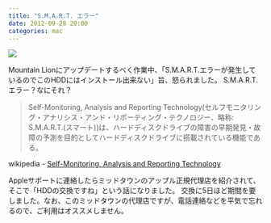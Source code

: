 ```yaml
---
title: "S.M.A.R.T. エラー"
date: 2012-09-28 20:00
categories: mac
---
```


<img src='http://upload.wikimedia.org/wikipedia/commons/thumb/2/20/Smart_Engine.JPG/800px-Smart_Engine.JPG?uselang=ja' class="img-rounded img-responsive" />

Mountain Lionにアップデートするべく作業中、「S.M.A.R.T.エラーが発生しているのでこのHDDにはインストール出来ない」旨、怒られました。
S.M.A.R.T.エラー？なにそれ？

> Self-Monitoring, Analysis and Reporting Technology(セルフモニタリング・アナリシス・アンド・リポーティング・テクノロジー、略称: S.M.A.R.T.(スマート))は、ハードディスクドライブの障害の早期発見・故障の予測を目的としてハードディスクドライブに搭載されている機能である。

wikipedia - [Self-Monitoring, Analysis and Reporting Technology](http://ja.wikipedia.org/wiki/Self-Monitoring,_Analysis_and_Reporting_Technology)


Appleサポートに連絡したらミッドタウンのアップル正規代理店を紹介されて、そこで「HDDの交換ですね」という話になりました。
交換に5日ほど期間を要しました。なお、このミッドタウンの代理店ですが、電話連絡などを平気で忘れるので、ご利用はオススメしません。

